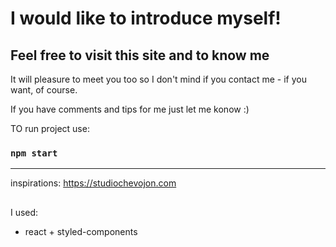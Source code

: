 # I would like to introduce myself!

## Feel free to visit this site and to know me

It will pleasure to meet you too so I don't mind if you contact me - if you
want, of course.

If you have comments and tips for me just let me konow :)

TO run project use:

### `npm start`

---

inspirations: https://studiochevojon.com

##

I used:

- react + styled-components
